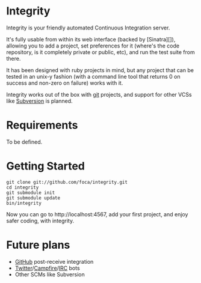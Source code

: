 Integrity
=========

Integrity is your friendly automated Continuous Integration server.

It's fully usable from within its web interface (backed by [Sinatra][]), 
allowing you to add a project, set preferences for it (where's the code 
repository, is it completely private or public, etc), and run the test suite 
from there.

It has been designed with ruby projects in mind, but any project that can be
tested in an unix-y fashion (with a command line tool that returns 0 on success
and non-zero on failure) works with it.

Integrity works out of the box with [git][] projects, and support for other 
VCSs like [Subversion][svn] is planned.

Requirements
============

To be defined.

Getting Started
===============

    git clone git://github.com/foca/integrity.git
    cd integrity
    git submodule init
    git submodule update
    bin/integrity

Now you can go to http://localhost:4567, add your first project, and enjoy
safer coding, with integrity.

Future plans
============

* [GitHub][] post-receive integration
* [Twitter][]/[Campfire][]/[IRC][] bots
* Other SCMs like Subversion

[git]: http://git.or.cz
[svn]: http://subversion.tigris.org
[GitHub]: http://github.com
[Twitter]: http://twitter.com
[Campfire]: http://campfirenow.com
[IRC]: http://wikipedia.org/wiki/IRC
